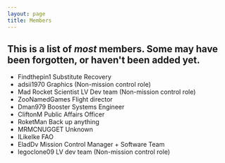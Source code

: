 ```yaml
---
layout: page
title: Members
---
```

## This is a list of *most* members.  Some may have been forgotten, or haven't been added yet.
- Findthepin1 Substitute Recovery
- adsii1970 Graphics (Non-mission control role)
- Mad Rocket Scientist LV Dev team (Non-mission control role) 
- ZooNamedGames Flight director 
- Dman979 Booster Systems Engineer 
- CliftonM Public Affairs Officer 
- RoketMan Back up anything
- MRMCNUGGET Unknown
- ILikeIke FAO
- EladDv Mission Control Manager + Software Team
- legoclone09 LV dev team (Non-mission control role)

